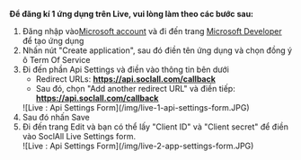 __Để đăng kí 1 ứng dụng trên Live, vui lòng làm theo các bước sau:__

1. Đăng nhập vào[Microsoft account](https://account.live.com/) và đi đến trang [Microsoft Developer](https://account.live.com/developers/applications) để tạo ứng dụng
2. Nhấn nút "Create application", sau đó điền tên ứng dụng và chọn đồng ý ô Term Of Service
3. Đi đến phần Api Settings và điền vào thông tin bên dưới
    * Redirect URLs: __https://api.soclall.com/callback__
    * Sau đó, chọn "Add another redirect URL" và điền tiếp: __https://api.soclall.com/callback__
    <div class="soclall-br"></div>
    ![Live : Api Settings Form](/img/live-1-api-settings-form.JPG)
    <div class="soclall-br"></div>
4. Sau đó nhấn Save
5. Đi đến trang Edit và bạn có thể lấy "Client ID" và "Client secret" để điền vào SoclAll Live Settings form.
    <div class="soclall-br"></div>
    ![Live : Api Settings Form](/img/live-2-app-settings-form.JPG)
    <div class="soclall-br"></div>